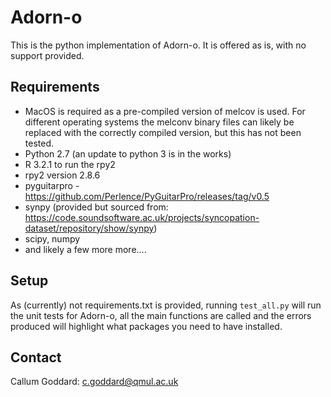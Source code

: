 # Adorn-o

This is the python implementation of Adorn-o. It is offered as is, with no support provided.


## Requirements
 
 - MacOS is required as a pre-compiled version of melcov is used. For different operating systems the melconv binary files can likely be replaced with the correctly compiled version, but this has not been tested.
 - Python 2.7 (an update to python 3 is in the works)
 - R 3.2.1 to run the rpy2
 - rpy2 version 2.8.6
 - pyguitarpro - https://github.com/Perlence/PyGuitarPro/releases/tag/v0.5
 - synpy (provided but sourced from: https://code.soundsoftware.ac.uk/projects/syncopation-dataset/repository/show/synpy)
 - scipy, numpy
 - and likely a few more more....


## Setup

As (currently) not requirements.txt is provided, running `test_all.py` will run the unit tests for Adorn-o, all the main functions are called and the errors produced will highlight what packages you need to have installed.


## Contact

Callum Goddard: [c.goddard@qmul.ac.uk](c.goddard@qmul.ac.uk)
